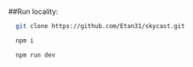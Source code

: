 
##Run locality:
```bash
  git clone https://github.com/Etan31/skycast.git
```
```bash
  npm i
```
```bash
  npm run dev
```
